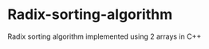 Radix-sorting-algorithm
=======================

Radix sorting algorithm implemented using 2 arrays in C++
